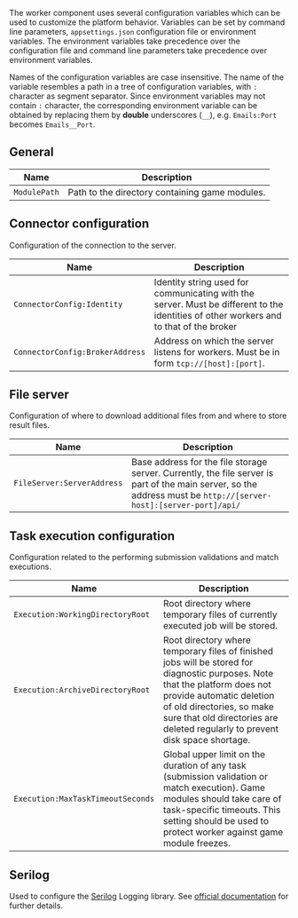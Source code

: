 The worker component uses several configuration variables which can be used to customize the platform behavior. Variables can be set by command line parameters, `appsettings.json` configuration file or environment variables. The environment variables take precedence over the configuration file and command line parameters take precedence over environment variables.

Names of the configuration variables are case insensitive. The name of the variable resembles a path in a tree of configuration variables, with `:` character as segment separator. Since environment variables may not contain `:` character, the corresponding environment variable can be obtained by replacing them by **double** underscores (`__`), e.g. `Emails:Port` becomes `Emails__Port`.

## General

| Name         | Description                                    |
|--------------|------------------------------------------------|
| `ModulePath` | Path to the directory containing game modules. |

## Connector configuration

Configuration of the connection to the server.

| Name                            | Description                                                                                                                            |
|---------------------------------|----------------------------------------------------------------------------------------------------------------------------------------|
| `ConnectorConfig:Identity`      | Identity string used for communicating with the server. Must be different to the identities of other workers and to that of the broker |
| `ConnectorConfig:BrokerAddress` | Address on which the server listens for workers. Must be in form `tcp://[host]:[port]`.                                                |

## File server

Configuration of where to download additional files from and where to store result files.

| Name                       | Description                                                                                                                                                       |
|----------------------------|-------------------------------------------------------------------------------------------------------------------------------------------------------------------|
| `FileServer:ServerAddress` | Base address for the file storage server. Currently, the file server is part of the main server, so the address must be `http://[server-host]:[server-port]/api/` |

## Task execution configuration

Configuration related to the performing submission validations and match executions.

| Name                              | Description                                                                                                                                                                                                                                                           |
|-----------------------------------|-----------------------------------------------------------------------------------------------------------------------------------------------------------------------------------------------------------------------------------------------------------------------|
| `Execution:WorkingDirectoryRoot`  | Root directory where temporary files of currently executed job will be stored.                                                                                                                                                                                        |
| `Execution:ArchiveDirectoryRoot`  | Root directory where temporary files of finished jobs will be stored for diagnostic purposes. Note that the platform does not provide automatic deletion of old directories, so make sure that old  directories are deleted regularly to prevent disk space shortage. |
| `Execution:MaxTaskTimeoutSeconds` | Global upper limit on the duration of any task (submission validation or match execution). Game modules should take care of task-specific timeouts. This setting should be used to protect worker against game module freezes.                                        |

## Serilog

Used to configure the [Serilog](http://www.serilog.net) Logging library. See [official documentation](https://github.com/serilog/serilog-settings-configuration) for further details.
